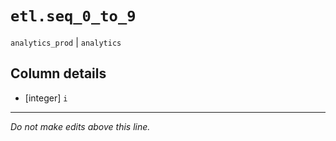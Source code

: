 # `etl.seq_0_to_9`
`analytics_prod` | `analytics`

## Column details
* [integer]   `i`

-------------------------------------------------------------------------------
*Do not make edits above this line.*
